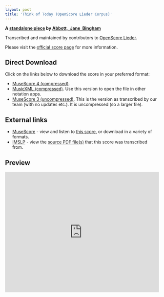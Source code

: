 ```yaml
---
layout: post
title: 'Think of Today (OpenScore Lieder Corpus)'
---
```


__A [standalone piece](https://fourscoreandmore.org/openscore/lieder/Abbott%2C_Jane_Bingham/_/) by [Abbott,_Jane_Bingham](https://fourscoreandmore.org/openscore/lieder/Abbott%2C_Jane_Bingham)__

Transcribed and maintained by contributors to [OpenScore Lieder].

Please visit the [official score page] for more information.

[official score page]: https://musescore.com/openscore-lieder-corpus/scores/6583512
[OpenScore Lieder]: https://musescore.com/openscore-lieder-corpus

## Direct Download

Click on the links below to download the score in your preferred format:
- [MuseScore 4 (compressed)](https://fourscoreandmore.org/openscore/lieder/Abbott%2C_Jane_Bingham/_/Think_of_Today.mscz).
- [MusicXML (compressed)](https://fourscoreandmore.org/openscore/lieder/Abbott%2C_Jane_Bingham/_/Think_of_Today.mxl). Use this version to open the file in other notation apps.
- [MuseScore 3 (uncompressed)](https://raw.githubusercontent.com/OpenScore/Lieder/refs/heads/main/scores/Abbott%2C_Jane_Bingham/_/Think_of_Today/lc6583512.mscx). This is the version as transcribed by our team (with no updates etc.). It is uncompressed (so a larger file).

## External links

- [MuseScore] - view and listen to [this score][MuseScore], or download in a variety of formats.
- [IMSLP] - view the [source PDF file(s)][IMSLP] that this score was transcribed from.

[MuseScore]: https://musescore.com/score/6583512
[IMSLP]: https://imslp.org/wiki/Special:ReverseLookup/530500

## Preview

<iframe width="100%" height="394" src="https://musescore.com/openscore-lieder-corpus/scores/6583512/embed" frameborder="0" allowfullscreen allow="autoplay; fullscreen"></iframe>
